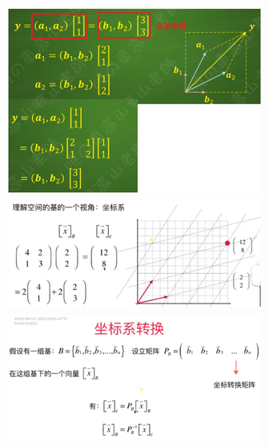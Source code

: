 ![](../photo/Pasted%20image%2020240618153757.png)

![](../photo/Pasted%20image%2020240308100958.png)

![](../photo/Pasted%20image%2020240308101140.png)

